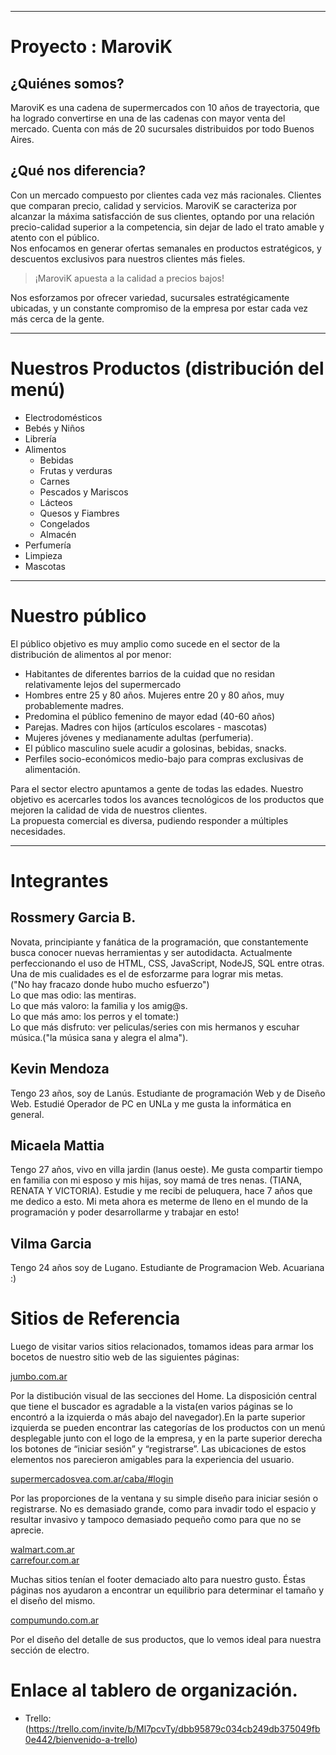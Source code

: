 ___
# Proyecto : MaroviK

## ¿Quiénes somos?

MaroviK es una cadena de supermercados con 10 años de trayectoria, que ha logrado convertirse en una de las cadenas con mayor venta del mercado. Cuenta con más de 20 sucursales distribuidos por todo Buenos Aires.

## ¿Qué nos diferencia?

Con un mercado compuesto por clientes cada vez más racionales. Clientes que comparan precio, calidad y servicios. MaroviK se caracteriza por alcanzar la máxima satisfacción de sus clientes, optando por una relación precio-calidad superior a la competencia, sin dejar de lado el trato amable y atento con el público.  
Nos enfocamos en generar ofertas semanales en productos estratégicos, y descuentos exclusivos para nuestros clientes más fieles.

>¡MaroviK apuesta a la calidad a precios bajos!

Nos esforzamos por ofrecer variedad, sucursales estratégicamente ubicadas, y un constante compromiso de la empresa por estar cada vez más cerca de la gente.

___
# Nuestros Productos (distribución del menú)

* Electrodomésticos
* Bebés y Niños
* Librería 
* Alimentos 
    * Bebidas
    * Frutas y verduras
    * Carnes 
    * Pescados y Mariscos
    * Lácteos 
    * Quesos y Fiambres
    * Congelados
    * Almacén 
* Perfumería
* Limpieza
* Mascotas

___
# Nuestro público

El público objetivo es muy amplio como sucede en el sector de la distribución de alimentos al por menor:

* Habitantes de diferentes barrios de la cuidad que no residan relativamente lejos del supermercado
* Hombres entre 25 y 80 años. Mujeres entre 20 y 80 años, muy probablemente madres. 
* Predomina el público femenino de mayor edad (40-60 años)
* Parejas. Madres con hijos (artículos escolares - mascotas)
* Mujeres jóvenes y medianamente adultas (perfumeria).
* El público masculino suele acudir a golosinas, bebidas, snacks.
* Perfiles socio-económicos medio-bajo para compras exclusivas de alimentación.

Para el sector electro apuntamos a gente de todas las edades. Nuestro objetivo es acercarles todos los avances tecnológicos de los productos que mejoren la calidad de vida de nuestros clientes.  
La propuesta comercial es diversa, pudiendo responder a múltiples necesidades. 

___
# Integrantes 

## Rossmery Garcia B.
Novata, principiante y fanática de la programación, que constantemente busca conocer nuevas herramientas y ser autodidacta. Actualmente perfeccionando el uso de HTML, CSS, JavaScript, NodeJS, SQL entre otras.  
Una de mis cualidades es el de esforzarme para lograr mis metas.  
("No hay fracazo donde hubo mucho esfuerzo")    
Lo que mas odio: las mentiras.  
Lo que más valoro: la familia y los amig@s.  
Lo que más amo: los perros y el tomate:)  
Lo que más disfruto: ver peliculas/series con mis hermanos y escuhar música.("la música sana y alegra el alma").

## Kevin Mendoza
Tengo 23 años, soy de Lanús. 
Estudiante de programación Web y de Diseño Web.
Estudié Operador de PC en UNLa y me gusta la informática en general.

## Micaela Mattia
Tengo 27 años, vivo en villa jardin (lanus oeste).
Me gusta compartir tiempo en familia con mi esposo y mis hijas, soy mamá de tres nenas. (TIANA, RENATA Y VICTORIA).
Estudie y me recibi de peluquera, hace 7 años que me dedico a esto.
Mi meta ahora es meterme de lleno en el mundo de la programación y poder desarrollarme y trabajar en esto!

## Vilma Garcia
Tengo 24 años soy de Lugano.
Estudiante de Programacion Web.
Acuariana :)


# Sitios de Referencia 

Luego de visitar varios sitios relacionados, tomamos ideas para armar los bocetos de nuestro sitio web de las siguientes páginas:

[jumbo.com.ar](http://jumbo.com.ar)

Por la distibución visual de las secciones del Home. La disposición central que tiene el buscador es agradable a la vista(en varios páginas se lo encontró a la izquierda o más abajo del navegador).En la parte superior izquierda se pueden encontrar las categorías de los productos con un menú desplegable junto con el logo de la empresa, y en la parte superior derecha los botones de “iniciar sesión” y “registrarse”. Las ubicaciones de estos elementos nos parecieron amigables para la experiencia del usuario.

[supermercadosvea.com.ar/caba/#login](https://supermercadosvea.com.ar/caba/#login)

Por las proporciones de la ventana y su simple diseño para iniciar sesión o registrarse. No es demasiado grande, como para invadir todo el espacio y resultar invasivo y tampoco demasiado pequeño como para que no se aprecie. 

[walmart.com.ar](https://walmart.com.ar)  
[carrefour.com.ar](https://carrefour.com.ar)

Muchas sitios tenían el footer demaciado alto para nuestro gusto. Éstas páginas nos ayudaron a encontrar un equilibrio para determinar el tamaño y el diseño del mismo. 

[compumundo.com.ar](https://compumundo.com.ar)

Por el diseño del detalle de sus productos, que lo vemos ideal para nuestra sección de electro.


# Enlace al tablero de organización.
* Trello: (https://trello.com/invite/b/Ml7pcvTy/dbb95879c034cb249db375049fb0e442/bienvenido-a-trello)